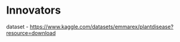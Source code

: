 # Innovators                          
                               
dataset - https://www.kaggle.com/datasets/emmarex/plantdisease?resource=download


 
 
